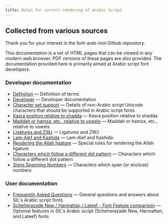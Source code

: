 ```yaml
---
title: Rules for correct rendering of Arabic Script
---
```


## Collected from various sources

Thank you for your interest in the font-arab-tool Github repository. 

This documentation is a set of HTML pages that can be viewed in any modern web browser. PDF versions of these pages are also provided. The documentation provided here is primarily aimed at Arabic script font developers.

### Developer documentation
- [Definition](definition.md) — Definition of terms
- [Developer](developer.md) — Developer documentation
- [Character set support](charset.md) — Details of non-Arabic script Unicode characters that should be supported in Arabic script fonts
- [Kasra position relative to shadda](kasra.md) — Kasra position relative to shadda
- [Maddah or hamza, etc., relative to vowels](maddah.md) — Maddah or hamza, etc., relative to vowels
- [Ligatures and ZWJ](ligatures.md) — Ligatures and ZWJ
- [Lam-Alef and Kashida](lamalef.md) — Lam-Alef and Kashida
- [Rendering the Allah ligature](allah.md) — Special rules for rendering the Allah ligature
- [Characters which follow a different dot pattern](differentpattern.md) — Characters which follow a different dot pattern
- [Signs Spanning Numbers](spanning.md) — Characters which span (or enclose) numbers

### User documentation
- [Frequently Asked Questions](faq.md) — General questions and answers about SIL's Arabic script fonts
- [Scheherazade New / Harmattan / Lateef - Font Feature comparison](shl_features.md) — Optional features in SIL's Arabic script (Scheherazade New, Harmattan, and Lateef) fonts

